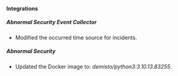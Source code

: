 #### Integrations

##### Abnormal Security Event Collector

-   Modified the occurred time source for incidents.

##### Abnormal Security

-   Updated the Docker image to: _demisto/python3:3.10.13.83255_.

